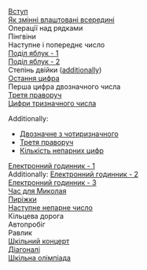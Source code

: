 [Вступ](https://github.com/pmalyi/Training_course.Basics_of_Python_programming/blob/master/%D0%92%D1%81%D1%82%D1%83%D0%BF_%D0%9B%D1%96%D0%BD%D1%96%D0%B9%D0%BD%D1%96_%D0%BF%D1%80%D0%BE%D0%B3%D1%80%D0%B0%D0%BC%D0%B8/Intro.md)  
[Як змінні влаштовані всередині](https://github.com/pmalyi/Training_course.Basics_of_Python_programming/blob/master/%D0%92%D1%81%D1%82%D1%83%D0%BF_%D0%9B%D1%96%D0%BD%D1%96%D0%B9%D0%BD%D1%96_%D0%BF%D1%80%D0%BE%D0%B3%D1%80%D0%B0%D0%BC%D0%B8/%D0%AF%D0%BA_%D0%B7%D0%BC%D1%96%D0%BD%D0%BD%D1%96_%D0%B2%D0%BB%D0%B0%D1%88%D1%82%D0%BE%D0%B2%D0%B0%D0%BD%D1%96_%D0%B2%D1%81%D0%B5%D1%80%D0%B5%D0%B4%D0%B8%D0%BD%D1%96.md)  
Операції над рядками  
Пінгвіни  
Наступне і попереднє число  
[Поділ яблук - 1](https://basecamp.eolymp.com/uk/problems/4716)  
[Поділ яблук - 2](https://basecamp.eolymp.com/uk/problems/4717)  
Степінь двійки ([additionally](https://basecamp.eolymp.com/uk/problems/5050))  
[Остання цифра](https://basecamp.eolymp.com/uk/problems/5175)  
Перша цифра двозначного числа  
[Третя праворуч](https://basecamp.eolymp.com/uk/problems/8602)  
[Цифри тризначного числа](https://basecamp.eolymp.com/uk/problems/8599)  

Additionally:
- [Двозначне з чотиризначного](https://basecamp.eolymp.com/uk/problems/949)   
- [Третя праворуч](https://basecamp.eolymp.com/uk/problems/8602)   
- [Кількість непарних цифр](https://basecamp.eolymp.com/uk/problems/8889)

[Електронний годинник - 1](https://basecamp.eolymp.com/uk/problems/9933)  
Additionally: [Електронний годинник - 2](https://basecamp.eolymp.com/uk/problems/10229)  
[Електронний годинник - 3](https://basecamp.eolymp.com/uk/problems/9934)  
[Час для Миколая](https://basecamp.eolymp.com/uk/problems/514)  
[Пиріжки](https://basecamp.eolymp.com/uk/problems/7336)  
[Наступне непарне число](https://basecamp.eolymp.com/uk/problems/8887)  
Кільцева дорога  
Автопробіг  
Равлик  
[Шкільний концерт](https://basecamp.eolymp.com/uk/problems/8810)  
[Діагоналі](https://basecamp.eolymp.com/uk/problems/942)  
[Шкільна олімпіада](https://basecamp.eolymp.com/uk/problems/6272)

